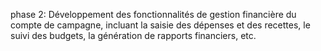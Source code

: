 phase 2: Développement des fonctionnalités de gestion financière du compte de campagne, incluant la saisie des dépenses et des recettes, le suivi des budgets, la génération de rapports financiers, etc.